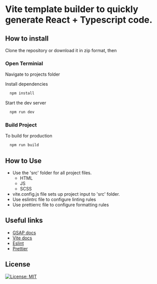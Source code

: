 
# Vite template builder to quickly generate React + Typescript code.

## How to install

Clone the repository or download it in zip format, then

### Open Terminial

Navigate to projects folder

Install dependencies

```bash
  npm install
```

Start the dev server

```bash
  npm run dev
```

### Build Project

To build for production

```bash
  npm run build
```

## How to Use

-   Use the 'src' folder for all project files.
    -   HTML
    -   JS
    -   SCSS
-   vite.config.js file sets up project input to 'src' folder.
-   Use eslintrc file to configure linting rules
-   Use prettierrc file to configure formatting rules

## Useful links
- [GSAP docs](https://greensock.com/docs/)
- [Vite docs](https://vitejs.dev/config/)
- [Eslint](https://eslint.org/)
- [Prettier](https://prettier.io/)

## License

[![License: MIT](https://img.shields.io/badge/License-MIT-yellow.svg)](https://opensource.org/licenses/MIT)
